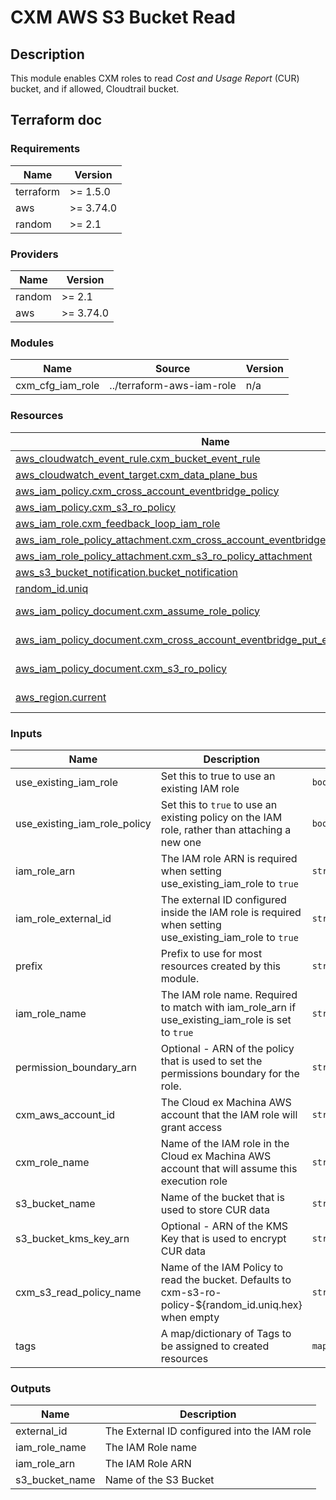 
# CXM AWS S3 Bucket Read

## Description

This module enables CXM roles to read *Cost and Usage Report* (CUR) bucket, and if allowed, Cloudtrail bucket.

## Terraform doc

<!-- BEGIN_TF_DOCS -->
### Requirements

| Name | Version |
|------|---------|
| terraform | >= 1.5.0 |
| aws | >= 3.74.0 |
| random | >= 2.1 |

### Providers

| Name | Version |
|------|---------|
| random | >= 2.1 |
| aws | >= 3.74.0 |

### Modules

| Name | Source | Version |
|------|--------|---------|
| cxm_cfg_iam_role | ../terraform-aws-iam-role | n/a |

### Resources

| Name | Type |
|------|------|
| [aws_cloudwatch_event_rule.cxm_bucket_event_rule](https://registry.terraform.io/providers/hashicorp/aws/latest/docs/resources/cloudwatch_event_rule) | resource |
| [aws_cloudwatch_event_target.cxm_data_plane_bus](https://registry.terraform.io/providers/hashicorp/aws/latest/docs/resources/cloudwatch_event_target) | resource |
| [aws_iam_policy.cxm_cross_account_eventbridge_policy](https://registry.terraform.io/providers/hashicorp/aws/latest/docs/resources/iam_policy) | resource |
| [aws_iam_policy.cxm_s3_ro_policy](https://registry.terraform.io/providers/hashicorp/aws/latest/docs/resources/iam_policy) | resource |
| [aws_iam_role.cxm_feedback_loop_iam_role](https://registry.terraform.io/providers/hashicorp/aws/latest/docs/resources/iam_role) | resource |
| [aws_iam_role_policy_attachment.cxm_cross_account_eventbridge_policy_attachment](https://registry.terraform.io/providers/hashicorp/aws/latest/docs/resources/iam_role_policy_attachment) | resource |
| [aws_iam_role_policy_attachment.cxm_s3_ro_policy_attachment](https://registry.terraform.io/providers/hashicorp/aws/latest/docs/resources/iam_role_policy_attachment) | resource |
| [aws_s3_bucket_notification.bucket_notification](https://registry.terraform.io/providers/hashicorp/aws/latest/docs/resources/s3_bucket_notification) | resource |
| [random_id.uniq](https://registry.terraform.io/providers/hashicorp/random/latest/docs/resources/id) | resource |
| [aws_iam_policy_document.cxm_assume_role_policy](https://registry.terraform.io/providers/hashicorp/aws/latest/docs/data-sources/iam_policy_document) | data source |
| [aws_iam_policy_document.cxm_cross_account_eventbridge_put_events](https://registry.terraform.io/providers/hashicorp/aws/latest/docs/data-sources/iam_policy_document) | data source |
| [aws_iam_policy_document.cxm_s3_ro_policy](https://registry.terraform.io/providers/hashicorp/aws/latest/docs/data-sources/iam_policy_document) | data source |
| [aws_region.current](https://registry.terraform.io/providers/hashicorp/aws/latest/docs/data-sources/region) | data source |

### Inputs

| Name | Description | Type | Default | Required |
|------|-------------|------|---------|:--------:|
| use_existing_iam_role | Set this to true to use an existing IAM role | `bool` | `false` | no |
| use_existing_iam_role_policy | Set this to `true` to use an existing policy on the IAM role, rather than attaching a new one | `bool` | `false` | no |
| iam_role_arn | The IAM role ARN is required when setting use_existing_iam_role to `true` | `string` | `null` | no |
| iam_role_external_id | The external ID configured inside the IAM role is required when setting use_existing_iam_role to `true` | `string` | `null` | no |
| prefix | Prefix to use for most resources created by this module. | `string` | `"cxm"` | no |
| iam_role_name | The IAM role name. Required to match with iam_role_arn if use_existing_iam_role is set to `true` | `string` | `"cxm-bucket-reader"` | no |
| permission_boundary_arn | Optional - ARN of the policy that is used to set the permissions boundary for the role. | `string` | `null` | no |
| cxm_aws_account_id | The Cloud ex Machina AWS account that the IAM role will grant access | `string` | n/a | yes |
| cxm_role_name | Name of the IAM role in the Cloud ex Machina AWS account that will assume this execution role | `string` | `null` | no |
| s3_bucket_name | Name of the bucket that is used to store CUR data | `string` | n/a | yes |
| s3_bucket_kms_key_arn | Optional - ARN of the KMS Key that is used to encrypt CUR data | `string` | `null` | no |
| cxm_s3_read_policy_name | Name of the IAM Policy to read the bucket. Defaults to cxm-s3-ro-policy-${random_id.uniq.hex} when empty | `string` | `null` | no |
| tags | A map/dictionary of Tags to be assigned to created resources | `map(string)` | `{}` | no |

### Outputs

| Name | Description |
|------|-------------|
| external_id | The External ID configured into the IAM role |
| iam_role_name | The IAM Role name |
| iam_role_arn | The IAM Role ARN |
| s3_bucket_name | Name of the S3 Bucket |
<!-- END_TF_DOCS -->
